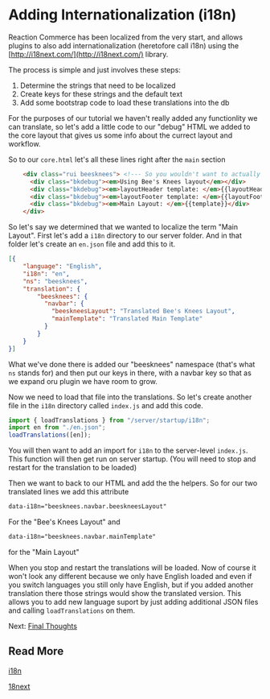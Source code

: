 # Adding Internationalization (i18n)

Reaction Commerce has been localized from the very start, and allows plugins to also add internationalization (heretofore call i18n)
using the [http://i18next.com/](http://i18next.com/) library.

The process is simple and just involves these steps:

1. Determine the strings that need to be localized
1. Create keys for these strings and the default text
1. Add some bootstrap code to load these translations into the db

For the purposes of our tutorial we haven't really added any functionlity we can translate, so let's add a little code
to our "debug" HTML we added to the core layout that gives us some info about the currect layout and workflow.

So to our `core.html` let's all these lines right after the `main` section

```html
    <div class="rui beesknees"> <!--- So you wouldn't want to actually have this here but it's good for some examples -->
      <div class="bkdebug"><em>Using Bee's Knees layout</em></div>
      <div class="bkdebug"><em>layoutHeader template: </em>{{layoutHeader}}</div>
      <div class="bkdebug"><em>layoutFooter template: </em>{{layoutFooter}}</div>
      <div class="bkdebug"><em>Main Layout: </em>{{template}}</div>
    </div>
```

So let's say we determined that we wanted to localize the term "Main Layout". First let's add a `i18n` directory to our
server folder. And in that folder let's create an `en.json` file and add this to it.

```json
[{
    "language": "English",
    "i18n": "en",
    "ns": "beesknees",
    "translation": {
        "beesknees": {
          "navbar": {
            "beeskneesLayout": "Translated Bee's Knees Layout",
            "mainTemplate": "Translated Main Template"
          }
        }
    }
}]
```

What we've done there is added our "beesknees" namespace (that's what `ns` stands for) and then put our keys in there, with
a navbar key so that as we expand oru plugin we have room to grow.

Now we need to load that file into the translations. So let's create another file in the `i18n` directory called `index.js`
and add this code.

```js
import { loadTranslations } from "/server/startup/i18n";
import en from "./en.json";
loadTranslations([en]);
```

You will then want to add an import for `i18n` to the server-level `index.js`. This function will then get run on
server startup. (You will need to stop and restart for the translation to be loaded)

Then we want to back to our HTML and add the the helpers. So for our two translated lines we add this attribute

```html
data-i18n="beesknees.navbar.beeskneesLayout"
```

For the "Bee's Knees Layout" and

```html
data-i18n="beesknees.navbar.mainTemplate"
```

for the "Main Layout"

When you stop and restart the translations will be loaded. Now of course it won't look any different because we only
have English loaded and even if you switch languages you still only have English, but if you added another translation there
those strings would show the translated version. This allows you to add new language suport by just adding additional JSON
files and calling `loadTranslations` on them.

Next: [Final Thoughts](/developer/tutorial/plugin-complete-10)

## Read More

[i18n](/developer/architecture/i18n)

[18next](http://i18next.com/)
